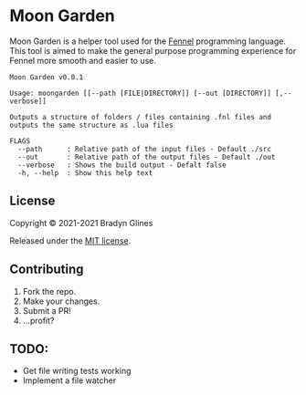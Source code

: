 # Moon Garden

Moon Garden is a helper tool used for the [Fennel][1] programming language. This tool is aimed to make the general purpose programming experience for Fennel more smooth and easier to use.

```shell
Moon Garden v0.0.1

Usage: moongarden [[--path [FILE|DIRECTORY]] [--out [DIRECTORY]] [,--verbose]]

Outputs a structure of folders / files containing .fnl files and outputs the same structure as .lua files

FLAGS
  --path      : Relative path of the input files - Default ./src
  --out       : Relative path of the output files - Default ./out
  --verbose   : Shows the build output - Defalt false
  -h, --help  : Show this help text
```

## License

Copyright © 2021-2021 Bradyn Glines

Released under the [MIT license](LICENSE).

## Contributing

1. Fork the repo.
2. Make your changes.
3. Submit a PR!
4. ...profit?

## TODO:

- Get file writing tests working
- Implement a file watcher

[1]: https://fennel-lang.org
